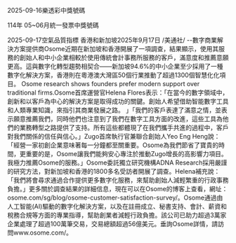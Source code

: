 
2025-09-16樂透彩中獎號碼

                                
114年 05~06月統一發票中獎號碼
                             
2025-09-17空氣品質指標
                              香港和新加坡2025年9月17日 /美通社/ --數字商業解決方案提供商Osome近期在新加坡和香港開展了一項調查，結果顯示，使用其服務的創始人和中小企業相較於使用傳統會計事務所服務的客戶，滿意度和推薦意願更高。這與數字化轉型趨勢相契合——新加坡94.6%的中小企業至少採用了一種數字化解決方案，香港則在粵港澳大灣區50個行業推動了超過1300個智慧化化項目。    Osome research shows founders prefer modern support over traditional firms.Osome首席運營官Helena Flores表示：「在當今的數字領域中，創新和以客戶為中心的解決方案是取得成功的關鍵。創始人希望借助智能數字工具和人類專業知識，來指引其商業發展之路。 」「我們的客戶表達了滿意之情，並表示願意推薦我們，同時他們也注意到了我們在數字工具方面的改進，這些工具為他們的業務轉型之路提供了支持。所有這些都體現了在我們攜手共進的過程中，客戶對我們關係的信任與信心。」Zugo首席執行官兼聯合創始人Yeo Eng Heng說：「經營一家初創企業意味著每一分鐘都至關重要。Osome為我們節省了寶貴的時間，更重要的是，Osome讓我們能夠安心專注於推動Zugo增長的高影響力項目。我極力推薦Osome的服務。」Osome委託獨立研究機構ADNA Research採用嚴謹的研究方法，對新加坡和香港的1800多名受訪者開展了調查。Helena補充說：「我們將會尋求通過合作提供更多數字化服務，來幫助創始人減輕繁重的行政事務負擔。」更多關於調查結果的詳細信息，現在可以在Osome的博客上查看，網址：osome.com/sg/blog/osome-customer-satisfaction-survey/。Osome通過由人工智能(AI)驅動的數字化解決方案，以及在註冊成立、秘書支持、會計、薪資和稅務合規等方面的專業指導，幫助創業者減輕行政負擔。該公司已助力超過3萬家企業處理了超過100萬筆交易，交易總額超過56億美元。垂詢Osome詳情，請訪問www.osome.com/。